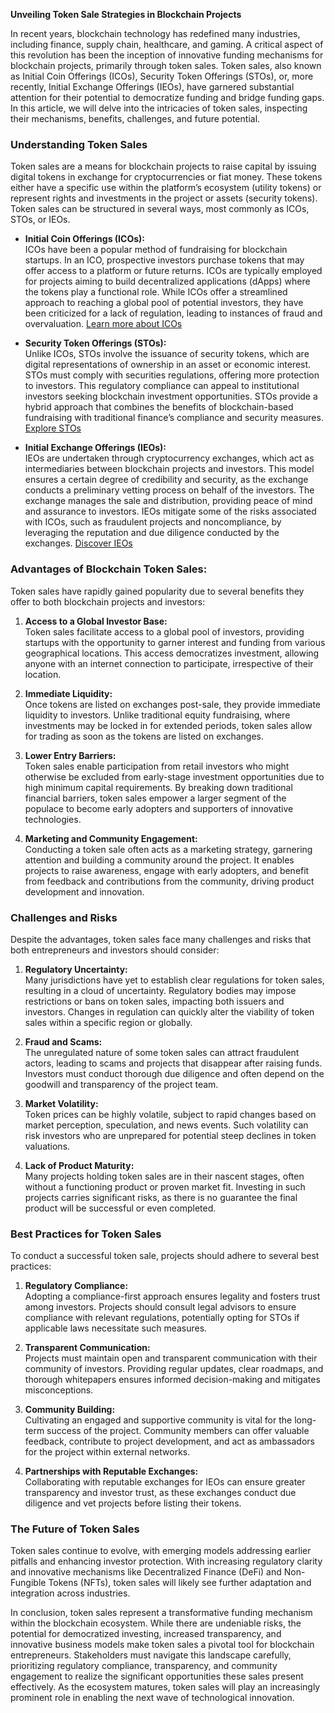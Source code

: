 **Unveiling Token Sale Strategies in Blockchain Projects**

In recent years, blockchain technology has redefined many industries, including finance, supply chain, healthcare, and gaming. A critical aspect of this revolution has been the inception of innovative funding mechanisms for blockchain projects, primarily through token sales. Token sales, also known as Initial Coin Offerings (ICOs), Security Token Offerings (STOs), or, more recently, Initial Exchange Offerings (IEOs), have garnered substantial attention for their potential to democratize funding and bridge funding gaps. In this article, we will delve into the intricacies of token sales, inspecting their mechanisms, benefits, challenges, and future potential.

### Understanding Token Sales

Token sales are a means for blockchain projects to raise capital by issuing digital tokens in exchange for cryptocurrencies or fiat money. These tokens either have a specific use within the platform’s ecosystem (utility tokens) or represent rights and investments in the project or assets (security tokens). Token sales can be structured in several ways, most commonly as ICOs, STOs, or IEOs.

- **Initial Coin Offerings (ICOs):**  
  ICOs have been a popular method of fundraising for blockchain startups. In an ICO, prospective investors purchase tokens that may offer access to a platform or future returns. ICOs are typically employed for projects aiming to build decentralized applications (dApps) where the tokens play a functional role. While ICOs offer a streamlined approach to reaching a global pool of potential investors, they have been criticized for a lack of regulation, leading to instances of fraud and overvaluation. [Learn more about ICOs](https://www.investopedia.com/terms/i/initial-coin-offering-ico.asp)

- **Security Token Offerings (STOs):**  
  Unlike ICOs, STOs involve the issuance of security tokens, which are digital representations of ownership in an asset or economic interest. STOs must comply with securities regulations, offering more protection to investors. This regulatory compliance can appeal to institutional investors seeking blockchain investment opportunities. STOs provide a hybrid approach that combines the benefits of blockchain-based fundraising with traditional finance’s compliance and security measures. [Explore STOs](https://www.investopedia.com/security-token-offering-definition-4682235)

- **Initial Exchange Offerings (IEOs):**  
  IEOs are undertaken through cryptocurrency exchanges, which act as intermediaries between blockchain projects and investors. This model ensures a certain degree of credibility and security, as the exchange conducts a preliminary vetting process on behalf of the investors. The exchange manages the sale and distribution, providing peace of mind and assurance to investors. IEOs mitigate some of the risks associated with ICOs, such as fraudulent projects and noncompliance, by leveraging the reputation and due diligence conducted by the exchanges. [Discover IEOs](https://www.coindesk.com/understanding-initial-exchange-offerings/)

### Advantages of Blockchain Token Sales:

Token sales have rapidly gained popularity due to several benefits they offer to both blockchain projects and investors:

1. **Access to a Global Investor Base:**  
   Token sales facilitate access to a global pool of investors, providing startups with the opportunity to garner interest and funding from various geographical locations. This access democratizes investment, allowing anyone with an internet connection to participate, irrespective of their location.

2. **Immediate Liquidity:**  
   Once tokens are listed on exchanges post-sale, they provide immediate liquidity to investors. Unlike traditional equity fundraising, where investments may be locked in for extended periods, token sales allow for trading as soon as the tokens are listed on exchanges.

3. **Lower Entry Barriers:**  
   Token sales enable participation from retail investors who might otherwise be excluded from early-stage investment opportunities due to high minimum capital requirements. By breaking down traditional financial barriers, token sales empower a larger segment of the populace to become early adopters and supporters of innovative technologies.

4. **Marketing and Community Engagement:**  
   Conducting a token sale often acts as a marketing strategy, garnering attention and building a community around the project. It enables projects to raise awareness, engage with early adopters, and benefit from feedback and contributions from the community, driving product development and innovation.

### Challenges and Risks

Despite the advantages, token sales face many challenges and risks that both entrepreneurs and investors should consider:

1. **Regulatory Uncertainty:**  
   Many jurisdictions have yet to establish clear regulations for token sales, resulting in a cloud of uncertainty. Regulatory bodies may impose restrictions or bans on token sales, impacting both issuers and investors. Changes in regulation can quickly alter the viability of token sales within a specific region or globally.

2. **Fraud and Scams:**  
   The unregulated nature of some token sales can attract fraudulent actors, leading to scams and projects that disappear after raising funds. Investors must conduct thorough due diligence and often depend on the goodwill and transparency of the project team.

3. **Market Volatility:**  
   Token prices can be highly volatile, subject to rapid changes based on market perception, speculation, and news events. Such volatility can risk investors who are unprepared for potential steep declines in token valuations.

4. **Lack of Product Maturity:**  
   Many projects holding token sales are in their nascent stages, often without a functioning product or proven market fit. Investing in such projects carries significant risks, as there is no guarantee the final product will be successful or even completed.

### Best Practices for Token Sales

To conduct a successful token sale, projects should adhere to several best practices:

1. **Regulatory Compliance:**  
   Adopting a compliance-first approach ensures legality and fosters trust among investors. Projects should consult legal advisors to ensure compliance with relevant regulations, potentially opting for STOs if applicable laws necessitate such measures.

2. **Transparent Communication:**  
   Projects must maintain open and transparent communication with their community of investors. Providing regular updates, clear roadmaps, and thorough whitepapers ensures informed decision-making and mitigates misconceptions.

3. **Community Building:**  
   Cultivating an engaged and supportive community is vital for the long-term success of the project. Community members can offer valuable feedback, contribute to project development, and act as ambassadors for the project within external networks.

4. **Partnerships with Reputable Exchanges:**  
   Collaborating with reputable exchanges for IEOs can ensure greater transparency and investor trust, as these exchanges conduct due diligence and vet projects before listing their tokens.

### The Future of Token Sales

Token sales continue to evolve, with emerging models addressing earlier pitfalls and enhancing investor protection. With increasing regulatory clarity and innovative mechanisms like Decentralized Finance (DeFi) and Non-Fungible Tokens (NFTs), token sales will likely see further adaptation and integration across industries.

In conclusion, token sales represent a transformative funding mechanism within the blockchain ecosystem. While there are undeniable risks, the potential for democratized investing, increased transparency, and innovative business models make token sales a pivotal tool for blockchain entrepreneurs. Stakeholders must navigate this landscape carefully, prioritizing regulatory compliance, transparency, and community engagement to realize the significant opportunities these sales present effectively. As the ecosystem matures, token sales will play an increasingly prominent role in enabling the next wave of technological innovation.